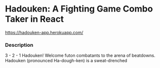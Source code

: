 # Hadouken: A Fighting Game Combo Taker in React

https://hadouken-app.herokuapp.com/

### Description

3 - 2 - 1 Hadouken! Welcome futon combatants to the arena of beatdowns. Hadouken (pronounced Ha-dough-ken) is a sweat-drenched 

